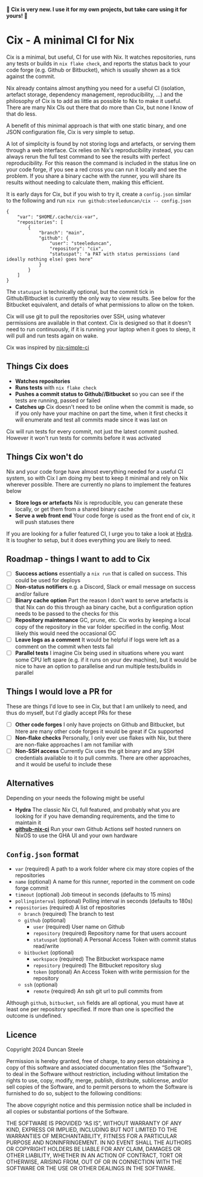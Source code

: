 **🚧 Cix is very new. I use it for my own projects, but take care using it for yours! 🚧**

# Cix - A minimal CI for Nix

Cix is a minimal, but useful, CI for use with Nix.
It watches repositories, runs any tests or builds in `nix flake check`, and reports the status back to your code forge (e.g. Github or Bitbucket), which is usually shown as a tick against the commit.

Nix already contains almost anything you need for a useful CI (isolation, artefact storage, dependency management, reproducibility, ...) and the philosophy of Cix is to add as little as possible to Nix to make it useful.
There are many Nix CIs out there that do more than Cix, but none I know of that do less.

A benefit of this minimal approach is that with one static binary, and one JSON configuration file, Cix is very simple to setup.

A lot of simplicity is found by not storing logs and artefacts, or serving them through a web interface.
Cix relies on Nix's reproducibility instead, you can always rerun the full test command to see the results with perfect reproducibility.
For this reason the command is included in the status line on your code forge, if you see a red cross you can run it locally and see the problem.
If you share a binary cache with the runner, you will share its results without needing to calculate them, making this efficient.

It is early days for Cix, but if you wish to try it, create a `config.json` similar to the following and run `nix run github:steeleduncan/cix -- config.json`

```
{
    "var": "$HOME/.cache/cix-var",
    "repositories": [
        {
            "branch": "main",
            "github": {
                "user": "steeleduncan",
                "repository": "cix",
                "statuspat": "a PAT with status permissions (and ideally nothing else) goes here"
            }
        }
    ]
}
```

The `statuspat` is technically optional, but the commit tick in Github/Bitbucket is currently the only way to view results.
See below for the Bitbucket equivalent, and details of what permissions to allow on the token.

Cix will use git to pull the repositories over SSH, using whatever permissions are available in that context.
Cix is designed so that it doesn't need to run continuously, if it is running your laptop when it goes to sleep, it will pull and run tests again on wake.

Cix was inspired by [nix-simple-ci](https://github.com/ElvishJerricco/nix-simple-ci)

## Things Cix does

- **Watches repositories**
- **Runs tests** with `nix flake check`
- **Pushes a commit status to Github//Bitbucket** so you can see if the tests are running, passed or failed
- **Catches up** Cix doesn't need to be online when the commit is made, so if you only have your machine on part the time, when it first checks it will enumerate and test all commits made since it was last on

Cix will run tests for every commit, not just the latest commit pushed.
However it won't run tests for commits before it was activated

## Things Cix won't do

Nix and your code forge have almost everything needed for a useful CI system, so with Cix I am doing my best to keep it minimal and rely on Nix wherever possible.
There are currently no plans to implement the features below

- **Store logs or artefacts** Nix is reproducible, you can generate these locally, or get them from a shared binary cache
- **Serve a web front end** Your code forge is used as the front end of cix, it will push statuses there

If you are looking for a fuller featured CI, I urge you to take a look at [Hydra](https://nixos.wiki/wiki/Hydra).
It is tougher to setup, but it does everything you are likely to need.

## Roadmap - things I want to add to Cix

- [ ] **Success actions** essentially a `nix run` that is called on success. This could be used for deploys
- [ ] **Non-status notifiers** e.g. a Discord, Slack or email message on success and/or failure
- [ ] **Binary cache option** Part the reason I don't want to serve artefacts is that Nix can do this through aa binary cache, but a configuration option needs to be passed to the checks for this
- [ ] **Repository maintenance** GC, prune, etc. Cix works by keeping a local copy of the repository in the var folder specified in the config. Most likely this would need the occasional GC
- [ ] **Leave logs as a comment** It would be helpful if logs were left as a comment on the commit when tests fail
- [ ] **Parallel tests** I imagine Cix being used in situations where you want some CPU left spare (e.g. if it runs on your dev machine), but it would be nice to have an option to parallelise and run multiple tests/builds in parallel

## Things I would love a PR for

These are things I'd love to see in Cix, but that I am unlikely to need, and thus do myself, but I'd gladly accept PRs for these

- [ ] **Other code forges** I only have projects on Github and Bitbucket, but htere are many other code forges it would be great if Cix supported
- [ ] **Non-flake checks** Personally, I only ever use flakes with Nix, but there are non-flake approaches I am not familiar with
- [ ] **Non-SSH access** Currently Cix uses the git binary and any SSH credentials available to it to pull commits. There are other approaches, and it would be useful to include these

## Alternatives

Depending on your needs the following might be useful

- **Hydra** The classic Nix CI, full featured, and probably what you are looking for if you have demanding requirements, and the time to maintain it
- **[github-nix-ci](https://github.com/juspay/github-nix-ci)** Run your own Github Actions self hosted runners on NixOS to use the GHA UI and your own hardware

## `Config.json` format

- `var` (required) A path to a work folder where cix may store copies of the repositories
- `name` (optional) A name for this runner, reported in the comment on code forge commit
- `timeout` (optional) Job timeout in seconds (defaults to 15 mins)
- `pollinginterval` (optional) Polling interval in seconds (defaults to 180s)
- `repositories` (required) A list of repositories
    - `branch` (required) The branch to test
    - `github` (optional)
        - `user` (required) User name on Github
        - `repository` (required) Repository name for that users account
        - `statuspat` (optional) A Personal Access Token with commit status read/write
    - `bitbucket` (optional)
        - `workspace` (required) The Bitbucket workspace name
        - `repository` (required) The Bitbucket repository slug
        - `token` (optional) An Access Token with write permission for the repository
    - `ssh` (optional)
        - `remote` (required) An ssh git url to pull commits from

Although `github`, `bitbucket`, `ssh` fields are all optional, you must have at least one per repository specified.
If more than one is specified the outcome is undefined.

## Licence

Copyright 2024 Duncan Steele

Permission is hereby granted, free of charge, to any person obtaining a copy of this software and associated documentation files (the “Software”), to deal in the Software without restriction, including without limitation the rights to use, copy, modify, merge, publish, distribute, sublicense, and/or sell copies of the Software, and to permit persons to whom the Software is furnished to do so, subject to the following conditions:

The above copyright notice and this permission notice shall be included in all copies or substantial portions of the Software.

THE SOFTWARE IS PROVIDED “AS IS”, WITHOUT WARRANTY OF ANY KIND, EXPRESS OR IMPLIED, INCLUDING BUT NOT LIMITED TO THE WARRANTIES OF MERCHANTABILITY, FITNESS FOR A PARTICULAR PURPOSE AND NONINFRINGEMENT. IN NO EVENT SHALL THE AUTHORS OR COPYRIGHT HOLDERS BE LIABLE FOR ANY CLAIM, DAMAGES OR OTHER LIABILITY, WHETHER IN AN ACTION OF CONTRACT, TORT OR OTHERWISE, ARISING FROM, OUT OF OR IN CONNECTION WITH THE SOFTWARE OR THE USE OR OTHER DEALINGS IN THE SOFTWARE.
